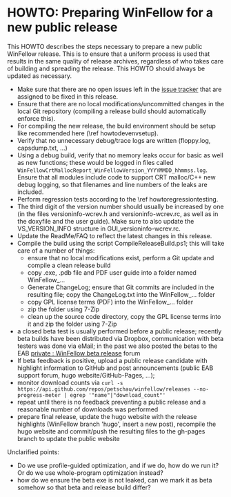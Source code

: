 HOWTO: Preparing WinFellow for a new public release
===================================================

This HOWTO describes the steps necessary to prepare a new public WinFellow release. This is to ensure that a uniform process is used that results in the same quality of release archives, regardless of who takes care of building and spreading the release. This HOWTO should always be updated as necessary.

* Make sure that there are no open issues left in the [issue tracker](https://github.com/petschau/WinFellow/issues) that are assigned to be fixed in this release.
* Ensure that there are no local modifications/uncommitted changes in the local Git repository (compiling a release build should automatically enforce this).
* For compiling the new release, the build environment should be setup like recommended here (\ref howtodevenvsetup).
* Verify that no unnecessary debug/trace logs are written (floppy.log, capsdump.txt, ...)
* Using a debug build, verify that no memory leaks occur for basic as well as new functions; these would be logged in files called `WinFellowCrtMallocReport_WinFellowVersion_YYYYMMDD_hhmmss.log`. Ensure that all modules include code to support CRT malloc/C++ new debug logging, so that filenames and line numbers of the leaks are included.
* Perform regression tests according to the \ref howtoregressiontesting.
* The third digit of the version number should usually be increased by one (in the files versioninfo-wcrev.h and versioninfo-wcrev.rc, as well as in the doxyfile and the user guide). Make sure to also update the VS_VERSION_INFO structure in GUI_versioninfo-wcrev.rc.
* Update the ReadMe/FAQ to reflect the latest changes in this release.
* Compile the build using the script CompileReleaseBuild.ps1; this will take care of a number of things:
  - ensure that no local modifications exist, perform a Git update and compile a clean release build
  - copy .exe, .pdb file and PDF user guide into a folder named WinFellow_...
  - Generate ChangeLog; ensure that Git commits are included in the resulting file; copy the ChangeLog.txt into the WinFellow_... folder
  - copy GPL license terms (PDF) into the WinFellow_... folder
  - zip the folder using 7-Zip
  - clean up the source code directory, copy the GPL license terms into it and zip the folder using 7-Zip
* a closed beta test is usually performed before a public release; recently beta builds have been distributed via Dropbox, communication with beta testers was done via eMail; in the past we also posted the betas to the EAB [private : WinFellow beta release](http://eab.abime.net/forumdisplay.php?f=60) forum
* If beta feedback is positive, upload a public release candidate with highlight information to GitHub and post announcements (public EAB support forum, hugo website/GitHub-Pages, ...);
* monitor download counts via
  `curl -s https://api.github.com/repos/petschau/winfellow/releases --no-progress-meter | egrep '"name"|"download_count"'`
*  repeat until there is no feedback preventing a public release and a reasonable number of downloads was performed
* prepare final release, update the hugo website with the release highlights (WinFellow branch 'hugo', insert a new post), recompile the hugo website and commit/push the resulting files to the gh-pages branch to update the public website

Unclarified points:
* Do we use profile-guided optimization, and if we do, how do we run it? Or do we use whole-program optimization instead?
* how do we ensure the beta exe is not leaked, can we mark it as beta somehow so that beta and release build differ?